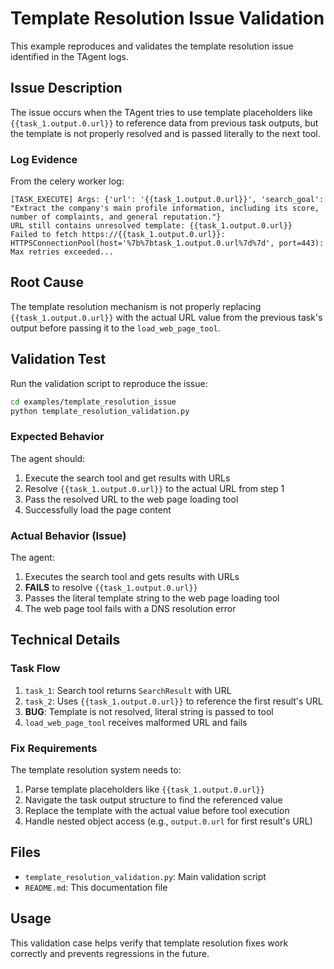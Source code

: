 # Template Resolution Issue Validation

This example reproduces and validates the template resolution issue identified in the TAgent logs.

## Issue Description

The issue occurs when the TAgent tries to use template placeholders like `{{task_1.output.0.url}}` to reference data from previous task outputs, but the template is not properly resolved and is passed literally to the next tool.

### Log Evidence

From the celery worker log:
```
[TASK_EXECUTE] Args: {'url': '{{task_1.output.0.url}}', 'search_goal': "Extract the company's main profile information, including its score, number of complaints, and general reputation."}
URL still contains unresolved template: {{task_1.output.0.url}}
Failed to fetch https://{{task_1.output.0.url}}: HTTPSConnectionPool(host='%7b%7btask_1.output.0.url%7d%7d', port=443): Max retries exceeded...
```

## Root Cause

The template resolution mechanism is not properly replacing `{{task_1.output.0.url}}` with the actual URL value from the previous task's output before passing it to the `load_web_page_tool`.

## Validation Test

Run the validation script to reproduce the issue:

```bash
cd examples/template_resolution_issue
python template_resolution_validation.py
```

### Expected Behavior

The agent should:
1. Execute the search tool and get results with URLs
2. Resolve `{{task_1.output.0.url}}` to the actual URL from step 1
3. Pass the resolved URL to the web page loading tool
4. Successfully load the page content

### Actual Behavior (Issue)

The agent:
1. Executes the search tool and gets results with URLs
2. **FAILS** to resolve `{{task_1.output.0.url}}`
3. Passes the literal template string to the web page loading tool
4. The web page tool fails with a DNS resolution error

## Technical Details

### Task Flow
1. `task_1`: Search tool returns `SearchResult` with URL
2. `task_2`: Uses `{{task_1.output.0.url}}` to reference the first result's URL
3. **BUG**: Template is not resolved, literal string is passed to tool
4. `load_web_page_tool` receives malformed URL and fails

### Fix Requirements

The template resolution system needs to:
1. Parse template placeholders like `{{task_1.output.0.url}}`
2. Navigate the task output structure to find the referenced value
3. Replace the template with the actual value before tool execution
4. Handle nested object access (e.g., `output.0.url` for first result's URL)

## Files

- `template_resolution_validation.py`: Main validation script
- `README.md`: This documentation file

## Usage

This validation case helps verify that template resolution fixes work correctly and prevents regressions in the future.